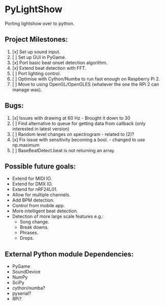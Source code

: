 # PyLightShow
Porting lightshow over to python.

## Project Milestones:
1. [x] Set up sound input.
2. [ ] Set up GUI in PyGame.
3. [x] Port basic beat onset detection algorithm.
4. [x] Extend beat detection with FFT.
5. [ ] Port lighting control.
6. [ ] Optimise with Cython/Numba to run fast enough on Raspberry Pi 2.
7. [ ] Move to using OpenGL/OpenGLES (whatever the one the RPi 2 can manage was).

## Bugs:
1. [x] Issues with drawing at 60 Hz - Brought it down to 30
2. [ ] Find alternative to queue for getting data from callback (only interested in latest version)
3. [ ] Random level changes on spectrogram - related to (2)?
4. [x] Fix issue with sensitivity becoming a bool. - changed to use np.maximum
5. [ ] BaseBeatDetect.beat is not returning an array.

## Possible future goals:
- Extend for MIDI IO.
- Extend for DMX IO.
- Extend for nRF24L01.
- Allow for multiple channels.
- Add BPM detection.
- Control from mobile app.
- More intelligent beat detection.
- Detection of more large scale features e.g.:
    - Song change.
    - Break downs.
    - Phrases.
    - Drops.

## External Python module Dependencies:
- PyGame
- SoundDevice
- NumPy
- SciPy
- cython/numba?
- pyserial?
- RPi?